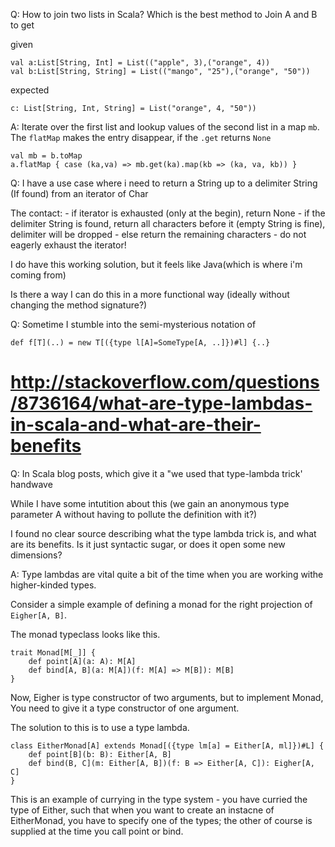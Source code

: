 Q: How to join two lists in Scala? Which is the best method to Join A and B to get

given
```
val a:List[String, Int] = List(("apple", 3),("orange", 4))
val b:List[String, String] = List(("mango", "25"),("orange", "50"))
```
expected

```
c: List[String, Int, String] = List("orange", 4, "50"))
```

A: Iterate over the first list and lookup values of the second list in a map `mb`.
The `flatMap` makes the entry disappear, if the `.get` returns `None`

```
val mb = b.toMap
a.flatMap { case (ka,va) => mb.get(ka).map(kb => (ka, va, kb)) }
```


Q: I have a use case where i need to return a String up to a delimiter String
(If found) from an iterator of Char

The contact:
    - if iterator is exhausted (only at the begin), return None
    - if the delimiter String is found, return all characters before it
      (empty String is fine), delimiter will be dropped
    - else return the remaining characters
    - do not eagerly exhaust the iterator!

I do have this working solution, but it feels like Java(which is where i'm coming from)


Is there a way I can do this in a more functional way (ideally without changing the method signature?)

Q: Sometime I stumble into the semi-mysterious notation of

```
def f[T](..) = new T[({type l[A]=SomeType[A, ..]})#l] {..}
```

# http://stackoverflow.com/questions/8736164/what-are-type-lambdas-in-scala-and-what-are-their-benefits

Q: In Scala blog posts, which give it a "we used that type-lambda trick' handwave

While I have some intutition about this
(we gain an anonymous type parameter A without having to pollute the definition with it?)

I found no clear source describing what the type lambda trick is, and what are its benefits.
Is it just syntactic sugar, or does it open some new dimensions?


A: Type lambdas are vital quite a bit of the time when you are working withe higher-kinded types.

Consider a simple example of defining a monad for the right projection of `Eigher[A, B]`.

The monad typeclass looks like this.

```
trait Monad[M[_]] {
    def point[A](a: A): M[A]
    def bind[A, B](a: M[A])(f: M[A] => M[B]): M[B]
}
```
Now, Eigher is type constructor of two arguments,
but to implement Monad, You need to give it a type constructor of one argument.

The solution to this is to use a type lambda.

```
class EitherMonad[A] extends Monad[({type lm[a] = Either[A, ml]})#L] {
    def point[B](b: B): Either[A, B]
    def bind(B, C](m: Either[A, B])(f: B => Either[A, C]): Eigher[A, C]
}
```

This is an example of currying in the type system - you have curried the type of Either,
such that when you want to create an instacne of EitherMonad, you have to specify one of the types;
the other of course is supplied at the time you call point or bind.
